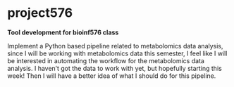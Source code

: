 # project576

**Tool development for bioinf576 class**

Implement a Python based pipeline related to metabolomics data analysis, since I will be working with metabolomics data this semester, I feel like I will be interested in automating the workflow for the metabolomics data analysis. I haven’t got the data to work with yet, but hopefully starting this week! Then I will have a better idea of what I should do for this pipeline.
